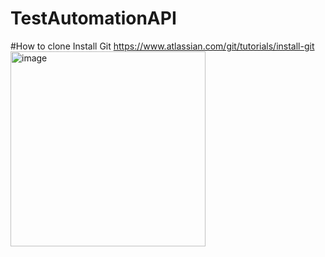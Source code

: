 # TestAutomationAPI

#How to clone
Install Git https://www.atlassian.com/git/tutorials/install-git
<img width="312" alt="image" src="https://user-images.githubusercontent.com/52147889/236658703-20747612-6502-4e53-a08a-8816b3af63f0.png">

